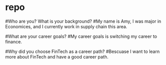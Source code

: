 # repo
#Who are you? What is your background?
#My name is Amy, I was major in Economices, and I currently work in supply chain this area. 

#What are your career goals?
#My career goals is switching my career to finance. 

#Why did you choose FinTech as a career path?
#Bescuase I want to learn more about FinTech and have a good career path.




